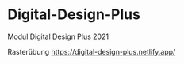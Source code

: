 # Digital-Design-Plus
Modul Digital Design Plus 2021

Rasterübung <p1>
  https://digital-design-plus.netlify.app/
